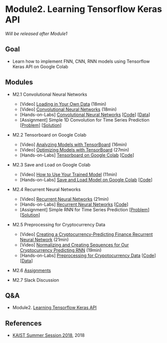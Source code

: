 # Module2. Learning Tensorflow Keras API

*Will be released after Module1*

## Goal
- Learn how to implement FNN, CNN, RNN models using Tensorflow Keras API on Google Colab 

## Modules
- M2.1 Convolutional Neural Networks
    - [Video] [Loading in Your Own Data](https://pythonprogramming.net/loading-custom-data-deep-learning-python-tensorflow-keras/) (18min)
    - [Video] [Convolutional Neural Networks](https://pythonprogramming.net/convolutional-neural-network-deep-learning-python-tensorflow-keras/) (18min)
    - [Hands-on-Labs] [Convolutional Neural Networks](https://drive.google.com/open?id=1NwhuSstEnyVsFlwBVRoP_OY-b4M5Wu9p) [[Code](https://colab.research.google.com/drive/1qKSNVWgBkqi7S4KL-pTnbBawmv7hT2fP)] [[Data](https://drive.google.com/open?id=1Dje13qjGZwtaVhhjp-ZJVzeyzJrG6oc1)]
    - [Assignment] Simple 1D Convolution for Time Series Prediction [[Problem](https://colab.research.google.com/drive/14i30E5sGUYBPHJ-RASMrq_31r_BqG_Ed)] [[Solution](https://colab.research.google.com/drive/1ERGlczEPj1rnBhg_WYOWvFOvvGEra-52)]

- M2.2 Tensorboard on Google Colab
    - [Video] [Analyzing Models with TensorBoard](https://pythonprogramming.net/loading-custom-data-deep-learning-python-tensorflow-keras/) (16min)
    - [Video] [Optimizing Models with TensorBoard](https://pythonprogramming.net/tensorboard-optimizing-models-deep-learning-python-tensorflow-keras/) (27min)
    - [Hands-on-Labs] [Tensorboard on Google Colab](https://drive.google.com/open?id=10bA1Jm8IMQa9apUfVCJRojhQqNjYLFzm) [[Code](https://colab.research.google.com/drive/1a4FunGwLD3uV3q2lI8fAihBZ9LYWGGfU)]

- M2.3 Save and Load on Google Colab
    - [Video] [How to Use Your Trained Model](https://pythonprogramming.net/using-trained-model-deep-learning-python-tensorflow-keras/) (11min)
    - [Hands-on-Labs] [Save and Load Model on Google Colab](https://drive.google.com/open?id=1muLG88n3NdHi53El7Jg1sjtL0Zj9Vfi7) [[Code](https://colab.research.google.com/drive/1x4EgYUnFvJicga8AllR1QjT8QP3lXocE)]

- M2.4 Recurrent Neural Networks
    - [Video] [Recurrent Neural Networks](https://pythonprogramming.net/recurrent-neural-network-deep-learning-python-tensorflow-keras/) (21min)
    - [Hands-on-Labs] [Recurrent Neural Networks](https://drive.google.com/open?id=1AxwEKR8F0Gq6sTuxhZ8uLFn40Ri9q4Db) [[Code](https://colab.research.google.com/drive/1RH5tnTrTPRZkWfNj7PAuPaM_E55coxwp)]
    - [Assignment] Simple RNN for Time Series Prediction [[Problem](https://colab.research.google.com/drive/1Nn1kGB33C_UHIpdm39wnG6yBVGstFuPa)] [[Solution](https://colab.research.google.com/drive/16X9M0HuP9vTczIPv9Mg8iISYBCyxW9Xg)]

- M2.5 Preprocessing for Cryptocurrency Data
    - [Video] [Creating a Cryptocurrency-Predicting Finance Recurrent Neural Network](https://pythonprogramming.net/cryptocurrency-recurrent-neural-network-deep-learning-python-tensorflow-keras/) (21min)
    - [Video] [Normalizing and Creating Sequences for Our Cryptocurrency Predicting RNN](https://pythonprogramming.net/normalizing-sequences-deep-learning-python-tensorflow-keras/) (19min)
    - [Hands-on-Labs] [Preprocessing for Crypotocurrency Data](https://drive.google.com/open?id=1WQnUEAnE4NpD4h_ghE8oRXDHIAe0ZlSY) [[Code](https://colab.research.google.com/drive/1NEUvY8uKCaoht45hPQV_qOps7ZROw1l6)] [[Data](https://drive.google.com/open?id=1thjGhgnAm5k1zuSiWhGmlUJzBXM3IECi)]

- M2.6 [Assignments](https://goo.gl/forms/TBqVWCtxBB5GUrRE3)

- M2.7 Slack Discussion

## Q&A
- Module2. [Learning Tensorflow Keras API](../Q&A/Module2.md)

## References
- [KAIST Summer Session 2018](https://sites.google.com/view/kaist-mis-session2018), 2018
